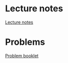 # Lecture notes
[Lecture notes](https://blackboard.soton.ac.uk/bbcswebdav/pid-4972437-dt-content-rid-9999577_1/courses/MATH1057-37399-20-21/MATH1057master%281%29.pdf)

# Problems
[Problem booklet](https://blackboard.soton.ac.uk/bbcswebdav/pid-4972438-dt-content-rid-9652586_1/courses/MATH1057-37399-20-21/MATH1057solutions%281%29.pdf)